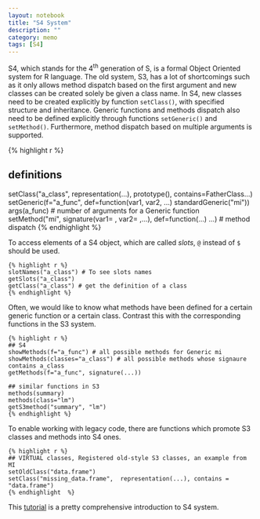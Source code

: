 ```yaml
---
layout: notebook
title: "S4 System"
description: ""
category: memo
tags: [S4]
---
```


S4, which stands for the 4<sup>th</sup> generation of S, is a formal Object
Oriented system for R language. The old system, S3, has a lot of shortcomings
such as it only allows method dispatch based on the first argument and new
classes can be created solely be given a class name. In S4, new classes need to
be created explicitly by function `setClass()`, with specified structure and
inheritance. Generic functions and methods dispatch also need to be defined
explicitly through functions `setGeneric()` and `setMethod()`. Furthermore,
method dispatch based on multiple arguments is supported. 

   {% highlight r %}
   ## definitions
   setClass("a_class", representation(...), prototype(), contains=FatherClass...)           
   setGeneric(f="a_func", def=function(var1, var2, ...) standardGeneric("mi"))                 
   args(a_func) # number of arguments for a Generic function                                             
   setMethod("mi", signature(var1= , var2= ,...), def=function(...) ...) # method dispatch
   {% endhighlight %}

To access elements of a S4 object, which are called _slots_, `@` instead of `$`
should be used. 

    {% highlight r %}      
    slotNames("a_class") # To see slots names
    getSlots("a_class") 
    getClass("a_class") # get the definition of a class
    {% endhighlight %}


Often, we would like to know what methods have been defined for a certain generic
function or a certain class. Contrast this with the corresponding functions in
the S3 system.

    {% highlight r %}
    ## S4 
    showMethods(f="a_func") # all possible methods for Generic mi
    showMethods(classes="a_class") # all possible methods whose signaure contains a_class
    getMethods(f="a_func", signature(...))

    ## similar functions in S3
    methods(summary)
    methods(class="lm")
    getS3method("summary", "lm")
    {% endhighlight %}
    
To enable working with legacy code, there are functions which promote S3 classes
and methods into S4 ones.
    
    {% highlight r %}
    ## VIRTUAL classes, Registered old-style S3 classes, an example from MI
    setOldClass("data.frame")
    setClass("missing_data.frame",  representation(...), contains = "data.frame")
    {% endhighlight  %}

This
[tutorial](http://cran.r-project.org/doc/contrib/Genolini-S4tutorialV0-5en.pdf)
is a pretty comprehensive introduction to S4 system.
